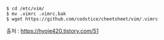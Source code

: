```
$ cd /etc/vim/
$ mv .vimrc .vimrc.bak
$ wget https://github.com/codstice/cheetsheet/vim/.vimrc
```

출처 : https://hyoje420.tistory.com/51
